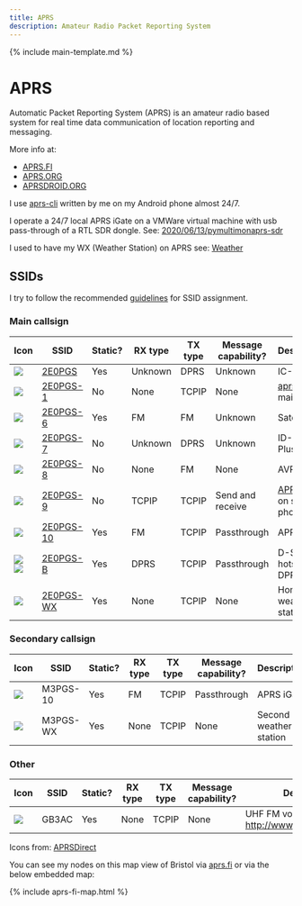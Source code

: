 ```yaml
---
title: APRS
description: Amateur Radio Packet Reporting System
---
```


{% include main-template.md %}

# APRS

Automatic Packet Reporting System (APRS) is an amateur radio based system for real time data communication of location reporting and messaging.

More info at:

* [APRS.FI](APRS.FI)
* [APRS.ORG](APRS.ORG)
* [APRSDROID.ORG](APRSDROID.ORG)

I use [aprs-cli](https://bitbucket.org/2E0PGS/aprs-cli) written by me on my Android phone almost 24/7.

I operate a 24/7 local APRS iGate on a VMWare virtual machine with usb pass-through of a RTL SDR dongle. See: [2020/06/13/pymultimonaprs-sdr](https://2e0pgs.github.io/blog/hamradio/2020/06/13/pymultimonaprs-sdr/)

I used to have my WX (Weather Station) on APRS see: [Weather](../extra/weather.html)

## SSIDs

I try to follow the recommended [guidelines](http://www.aprs.org/aprs11/SSIDs.txt) for SSID assignment.

### Main callsign

| Icon                                                                                                                                    | SSID                                          | Static? | RX type | TX type | Message capability? | Description                                                     |
|-----------------------------------------------------------------------------------------------------------------------------------------|-----------------------------------------------|---------|---------|---------|---------------------|-----------------------------------------------------------------|
| ![](https://www.aprsdirect.com/symbols/symbol-45-47-scale24x24.png)                                                                     | [2E0PGS](https://aprs.fi/info/a/2E0PGS)       | Yes     | Unknown | DPRS    | Unknown             | IC-7100                                                         |
| ![](https://www.aprsdirect.com/symbols/symbol-91-47-scale24x24.png)                                                                     | [2E0PGS-1](https://aprs.fi/info/a/2E0PGS-1)   | No      | None    | TCPIP   | None                | [aprs-cli](https://bitbucket.org/2E0PGS/aprs-cli) on main phone |
| ![](https://www.aprsdirect.com/symbols/symbol-96-47-24x24-scale24x24.png)                                                               | [2E0PGS-6](http://www.ariss.net/)             | Yes     | FM      | FM      | Unknown             | Satellite DX                                                    |
| ![](https://www.aprsdirect.com/symbols/symbol-91-47-scale24x24.png)                                                                     | [2E0PGS-7](https://aprs.fi/info/a/2E0PGS-7)   | No      | Unknown | DPRS    | Unknown             | ID-51A Plus 2                                                   |
| ![](https://www.aprsdirect.com/symbols/symbol-91-47-scale24x24.png)                                                                     | [2E0PGS-8](https://aprs.fi/info/a/2E0PGS-8)   | No      | None    | FM      | None                | AVRT5                                                           |
| ![](https://www.aprsdirect.com/symbols/symbol-36-47-scale24x24.png)                                                                     | [2E0PGS-9](https://aprs.fi/info/a/2E0PGS-9)   | No      | TCPIP   | TCPIP   | Send and receive    | [APRSdroid](https://aprsdroid.org/) on second phone             |
| ![](https://www.aprsdirect.com/symbols/symbol-38-47-scale24x24.png)                                                                     | [2E0PGS-10](https://aprs.fi/info/a/2E0PGS-10) | Yes     | FM      | TCPIP   | Passthrough         | APRS iGate                                                      |
| ![](https://www.aprsdirect.com/symbols/symbol-38-68-scale24x24.png) ![](https://www.aprsdirect.com/symbols/symbol-97-68-scale24x24.png) | [2E0PGS-B](https://aprs.fi/info/a/2E0PGS-B)   | Yes     | DPRS    | TCPIP   | Passthrough         | D-Star hotspot and DPRS iGate                                   |
| ![](https://www.aprsdirect.com/symbols/symbol-95-47-scale24x24.png)                                                                     | [2E0PGS-WX](https://aprs.fi/info/a/2E0PGS-WX) | Yes     | None    | TCPIP   | None                | Home weather station                                            |

### Secondary callsign

| Icon                                                                | SSID     | Static? | RX type | TX type | Message capability? | Description            |
|---------------------------------------------------------------------|----------|---------|---------|---------|---------------------|------------------------|
| ![](https://www.aprsdirect.com/symbols/symbol-38-47-scale24x24.png) | M3PGS-10 | Yes     | FM      | TCPIP   | Passthrough         | APRS iGate             |
| ![](https://www.aprsdirect.com/symbols/symbol-95-47-scale24x24.png) | M3PGS-WX | Yes     | None    | TCPIP   | None                | Second weather station |

### Other

| Icon                                                                       | SSID  | Static? | RX type | TX type | Message capability? | Description                                        |
|----------------------------------------------------------------------------|-------|---------|---------|---------|---------------------|----------------------------------------------------|
| ![](https://www.aprsdirect.com/symbols/symbol-114-47-24x24-scale24x24.png) | GB3AC | Yes     | None    | TCPIP   | None                | UHF FM voice repeater http://www.sgrepeaters.co.uk |

Icons from: [APRSDirect](https://www.aprsdirect.com/)

You can see my nodes on this map view of Bristol via [aprs.fi](https://aprs.fi/#!mt=roadmap&z=11&lat=51.4829&lng=-2.6549&timerange=3600) or via the below embedded map:

{% include aprs-fi-map.html %}
